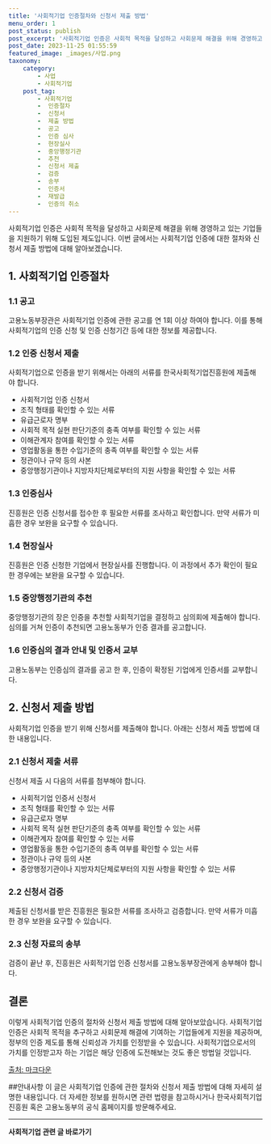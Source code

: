 ```yaml
---
title: '사회적기업 인증절차와 신청서 제출 방법'
menu_order: 1
post_status: publish
post_excerpt: '사회적기업 인증은 사회적 목적을 달성하고 사회문제 해결을 위해 경영하고 있는 기업들을 지원하기 위해 도입된 제도입니다. 이번 글에서는 사회적기업 인증에 대한 절차와 신청서 제출 방법에 대해 알아보겠습니다.'
post_date: 2023-11-25 01:55:59
featured_image: _images/사업.png
taxonomy:
    category:
        - 사업
        - 사회적기업
    post_tag:
        - 사회적기업
        -  인증절차
        -  신청서
        -  제출 방법
        -  공고
        -  인증 심사
        -  현장실사
        -  중앙행정기관
        -  추천
        -  신청서 제출
        -  검증
        -  송부
        -  인증서
        -  재발급
        -  인증의 취소
---
```



사회적기업 인증은 사회적 목적을 달성하고 사회문제 해결을 위해 경영하고 있는 기업들을 지원하기 위해 도입된 제도입니다. 이번 글에서는 사회적기업 인증에 대한 절차와 신청서 제출 방법에 대해 알아보겠습니다.

## 1. 사회적기업 인증절차

### 1.1 공고

고용노동부장관은 사회적기업 인증에 관한 공고를 연 1회 이상 하여야 합니다. 이를 통해 사회적기업의 인증 신청 및 인증 신청기간 등에 대한 정보를 제공합니다.

### 1.2 인증 신청서 제출

사회적기업으로 인증을 받기 위해서는 아래의 서류를 한국사회적기업진흥원에 제출해야 합니다.

- 사회적기업 인증 신청서
- 조직 형태를 확인할 수 있는 서류
- 유급근로자 명부
- 사회적 목적 실현 판단기준의 충족 여부를 확인할 수 있는 서류
- 이해관계자 참여를 확인할 수 있는 서류
- 영업활동을 통한 수입기준의 충족 여부를 확인할 수 있는 서류
- 정관이나 규약 등의 사본
- 중앙행정기관이나 지방자치단체로부터의 지원 사항을 확인할 수 있는 서류

### 1.3 인증심사

진흥원은 인증 신청서를 접수한 후 필요한 서류를 조사하고 확인합니다. 만약 서류가 미흡한 경우 보완을 요구할 수 있습니다.

### 1.4 현장실사

진흥원은 인증 신청한 기업에서 현장실사를 진행합니다. 이 과정에서 추가 확인이 필요한 경우에는 보완을 요구할 수 있습니다.

### 1.5 중앙행정기관의 추천

중앙행정기관의 장은 인증을 추천할 사회적기업을 결정하고 심의회에 제출해야 합니다. 심의를 거쳐 인증이 추천되면 고용노동부가 인증 결과를 공고합니다.

### 1.6 인증심의 결과 안내 및 인증서 교부

고용노동부는 인증심의 결과를 공고 한 후, 인증이 확정된 기업에게 인증서를 교부합니다.

## 2. 신청서 제출 방법

사회적기업 인증을 받기 위해 신청서를 제출해야 합니다. 아래는 신청서 제출 방법에 대한 내용입니다.

### 2.1 신청서 제출 서류

신청서 제출 시 다음의 서류를 첨부해야 합니다.

- 사회적기업 인증서 신청서
- 조직 형태를 확인할 수 있는 서류
- 유급근로자 명부
- 사회적 목적 실현 판단기준의 충족 여부를 확인할 수 있는 서류
- 이해관계자 참여를 확인할 수 있는 서류
- 영업활동을 통한 수입기준의 충족 여부를 확인할 수 있는 서류
- 정관이나 규약 등의 사본
- 중앙행정기관이나 지방자치단체로부터의 지원 사항을 확인할 수 있는 서류

### 2.2 신청서 검증

제출된 신청서를 받은 진흥원은 필요한 서류를 조사하고 검증합니다. 만약 서류가 미흡한 경우 보완을 요구할 수 있습니다.

### 2.3 신청 자료의 송부

검증이 끝난 후, 진흥원은 사회적기업 인증 신청서를 고용노동부장관에게 송부해야 합니다.

## 결론

이렇게 사회적기업 인증의 절차와 신청서 제출 방법에 대해 알아보았습니다. 사회적기업 인증은 사회적 목적을 추구하고 사회문제 해결에 기여하는 기업들에게 지원을 제공하며, 정부의 인증 제도를 통해 신뢰성과 가치를 인정받을 수 있습니다. 사회적기업으로서의 가치를 인정받고자 하는 기업은 해당 인증에 도전해보는 것도 좋은 방법일 것입니다. 

[출처: 마크다운](https://www.markdownguide.org/basic-syntax/)

##안내사항
이 글은 사회적기업 인증에 관한 절차와 신청서 제출 방법에 대해 자세히 설명한 내용입니다. 더 자세한 정보를 원하시면 관련 법령을 참고하시거나 한국사회적기업진흥원 혹은 고용노동부의 공식 홈페이지를 방문해주세요.
<!-- wp:separator -->
<hr class="wp-block-separator has-alpha-channel-opacity"/>
<!-- /wp:separator -->

<!-- wp:group {"backgroundColor":"base","layout":{"type":"constrained"}} -->
<div class="wp-block-group has-base-background-color has-background"><!-- wp:paragraph {"align":"center","fontSize":"medium"} -->
<p class="has-text-align-center has-large-font-size"><strong>사회적기업 관련 글 바로가기</strong></p>
<!-- /wp:paragraph -->


<!-- wp:latest-posts
{"categories":[{"id":27410,"count":19,"description":"","link":"https://uknowlaw.com/category/%ec%82%ac%ed%9a%8c%ec%a0%81%ea%b8%b0%ec%97%85/","name":"사회적기업","slug":"사회적기업","taxonomy":"category","parent":0,"meta":[],"_links":{"self":[{"href":"https://uknowlaw.com/wp-json/wp/v2/categories/27410"}],"collection":[{"href":"https://uknowlaw.com/wp-json/wp/v2/categories"}],"about":[{"href":"https://uknowlaw.com/wp-json/wp/v2/taxonomies/category"}],"wp:post_type":[{"href":"https://uknowlaw.com/wp-json/wp/v2/posts?categories=27410"}],"curies":[{"name":"wp","href":"https://api.w.org/{rel}","templated":true}]}}],"postsToShow":100,"excerptLength":28,"postLayout":"grid","columns":2,"featuredImageAlign":"left","featuredImageSizeSlug":"large","fontSize":"small"} /--></div>
<!-- /wp:group -->